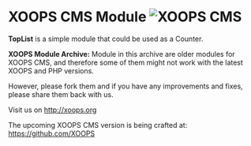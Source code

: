 # XOOPS CMS Module   ![XOOPS CMS](https://avatars2.githubusercontent.com/u/12771439?v=3&s=200)

**TopList** is a simple module that could be used as a Counter.

**XOOPS Module Archive:** Module in this archive are older modules for XOOPS CMS, and therefore some of them might not work with the latest XOOPS and PHP versions. 

However, please fork them and if you have any improvements and fixes, please share them back with us. 

Visit us on http://xoops.org

The upcoming XOOPS CMS version is being crafted at: https://github.com/XOOPS

